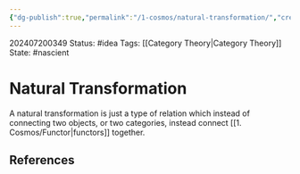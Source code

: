 ```yaml
---
{"dg-publish":true,"permalink":"/1-cosmos/natural-transformation/","created":"2024-08-31T23:47:14.758-04:00","updated":"2024-07-20T03:49:31.743-04:00"}
---
```


202407200349
Status: #idea
Tags: [[Category Theory\|Category Theory]]
State: #nascient
# Natural Transformation

A natural transformation is just a type of relation which instead of connecting two objects, or two categories, instead connect [[1. Cosmos/Functor\|functors]] together.

## References
